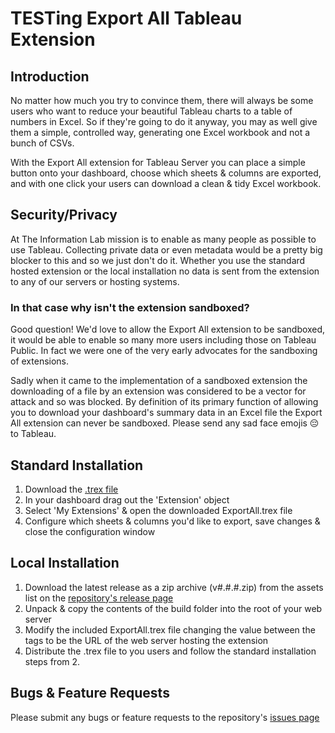  # TESTing Export All Tableau Extension

## Introduction
No matter how much you try to convince them, there will always be some users who want to reduce your beautiful Tableau charts to a table of numbers in Excel. So if they're going to do it anyway, you may as well give them a simple, controlled way, generating one Excel workbook and not a bunch of CSVs.

With the Export All extension for Tableau Server you can place a simple button onto your dashboard, choose which sheets & columns are exported, and with one click your users can download a clean & tidy Excel workbook.

## Security/Privacy
At The Information Lab mission is to enable as many people as possible to use Tableau. Collecting private data or even metadata would be a pretty big blocker to this and so we just don't do it. Whether you use the standard hosted extension or the local installation no data is sent from the extension to any of our servers or hosting systems.

### In that case why isn't the extension sandboxed?
Good question! We'd love to allow the Export All extension to be sandboxed, it would be able to enable so many more users including those on Tableau Public. In fact we were one of the very early advocates for the sandboxing of extensions. 

Sadly when it came to the implementation of a sandboxed extension the downloading of a file by an extension was considered to be a vector for attack and so was blocked. By definition of its primary function of allowing you to download your dashboard's summary data in an Excel file the Export All extension can never be sandboxed. Please send any sad face emojis 😔 to Tableau.

## Standard Installation
1. Download the [.trex file](https://siva-codefirst.github.io/tableau-extension-export)
2. In your dashboard drag out the 'Extension' object
3. Select 'My Extensions' & open the downloaded ExportAll.trex file
4. Configure which sheets & columns you'd like to export, save changes & close the configuration window

## Local Installation
1. Download the latest release as a zip archive (v#.#.#.zip) from the assets list on the [repository's release page](https://github.com/TheInformationLab/Tableau-Extension-ExportAll/releases)
2. Unpack & copy the contents of the build folder into the root of your web server
3. Modify the included ExportAll.trex file changing the value between the <url></url> tags to be the URL of the web server hosting the extension
4. Distribute the .trex file to you users and follow the standard installation steps from 2.

## Bugs & Feature Requests
Please submit any bugs or feature requests to the repository's [issues page](https://github.com/TheInformationLab/Tableau-Extension-ExportAll/issues)
